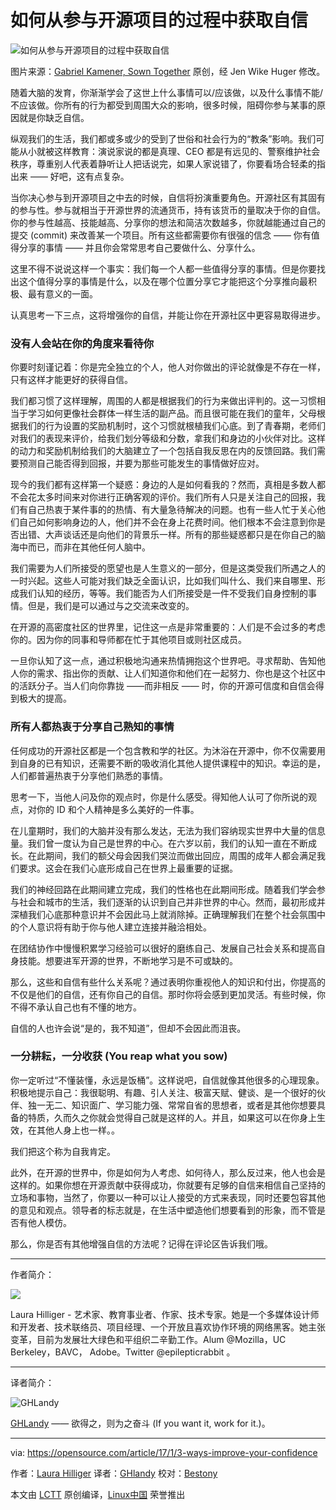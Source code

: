 如何从参与开源项目的过程中获取自信
===============
 ![如何从参与开源项目的过程中获取自信](https://opensource.com/sites/default/files/styles/image-full-size/public/images/life/open_community_lead.jpg?itok=anXgpnwG "How to gain confidence to participate in open source")

图片来源：[Gabriel Kamener, Sown Together][1] 原创，经 Jen Wike Huger 修改。

随着大脑的发育，你渐渐学会了这世上什么事情可以/应该做，以及什么事情不能/不应该做。你所有的行为都受到周围大众的影响，很多时候，阻碍你参与某事的原因就是你缺乏自信。

纵观我们的生活，我们都或多或少的受到了世俗和社会行为的“教条”影响。我们可能从小就被这样教育：演说家说的都是真理、CEO 都是有远见的、警察维护社会秩序，尊重别人代表着静听让人把话说完，如果人家说错了，你要看场合轻柔的指出来 —— 好吧，这有点复杂。

当你决心参与到开源项目之中去的时候，自信将扮演重要角色。开源社区有其固有的参与性。参与就相当于开源世界的流通货币，持有该货币的量取决于你的自信。你的参与性越高、技能越高、分享你的想法和简洁次数越多，你就越能通过自己的提交 (commit) 来改善某一个项目。所有这些都需要你有很强的信念 —— 你有值得分享的事情 —— 并且你会常常思考自己要做什么、分享什么。

这里不得不说说这样一个事实：我们每一个人都一些值得分享的事情。但是你要找出这个值得分享的事情是什么，以及在哪个位置分享它才能把这个分享推向最积极、最有意义的一面。

认真思考一下三点，这将增强你的自信，并能让你在开源社区中更容易取得进步。

### 没有人会站在你的角度来看待你

你要时刻谨记着：你是完全独立的个人，他人对你做出的评论就像是不存在一样，只有这样才能更好的获得自信。

我们都习惯了这样理解，周围的人都是根据我们的行为来做出评判的。这一习惯相当于学习如何更像社会群体一样生活的副产品。而且很可能在我们的童年，父母根据我们的行为设置的奖励机制时，这个习惯就根植我们心底。到了青春期，老师们对我们的表现来评价，给我们划分等级和分数，拿我们和身边的小伙伴对比。这样的动力和奖励机制给我们的大脑建立了一个包括自我反思在内的反馈回路。我们需要预测自己能否得到回报，并要为那些可能发生的事情做好应对。

现今的我们都有这样第一个疑惑：身边的人是如何看我的？然而，真相是多数人都不会花太多时间来对你进行正确客观的评价。我们所有人只是关注自己的回报，我们有自己热衷于某件事的的热情、有大量急待解决的问题。也有一些人忙于关心他们自己如何影响身边的人，他们并不会在身上花费时间。他们根本不会注意到你是否出错、大声谈话还是向他们的背景乐一样。所有的那些疑惑都只是在你自己的脑海中而已，而非在其他任何人脑中。

我们需要为人们所接受的愿望也是人生意义的一部分，但是这类受我们所遇之人的一时兴起。这些人可能对我们缺乏全面认识，比如我们叫什么、我们来自哪里、形成我们认知的经历，等等。我们能否为人们所接受是一件不受我们自身控制的事情。但是，我们是可以通过与之交流来改变的。

在开源的高密度社区的世界里，记住这一点是非常重要的：人们是不会过多的考虑你的。因为你的同事和导师都在忙于其他项目或则社区成员。

一旦你认知了这一点，通过积极地沟通来热情拥抱这个世界吧。寻求帮助、告知他人你的需求、指出你的贡献、让人们知道你和他们在一起努力、你也是这个社区中的活跃分子。当人们向你靠拢 ——而非相反 —— 时，你的开源可信度和自信会得到极大的提高。

### 所有人都热衷于分享自己熟知的事情

任何成功的开源社区都是一个包含教和学的社区。为沐浴在开源中，你不仅需要用到自身的已有知识，还需要不断的吸收消化其他人提供课程中的知识。幸运的是，人们都普遍热衷于分享他们熟悉的事情。

思考一下，当他人问及你的观点时，你是什么感受。得知他人认可了你所说的观点，对你的 ID 和个人精神是多么美好的一件事。

在儿童期时，我们的大脑并没有那么发达，无法为我们容纳现实世界中大量的信息量。我们曾一度认为自己是世界的中心。在六岁以前，我们的认知一直在不断成长。在此期间，我们的额父母会因我们哭泣而做出回应，周围的成年人都会满足我们要求。这会在我们心底形成自己在世界上最重要的证据。

我们的神经回路在此期间建立完成，我们的性格也在此期间形成。随着我们学会参与社会和城市的生活，我们逐渐的认识到自己并非世界的中心。然而，最初形成并深植我们心底那种意识并不会因此马上就消除掉。正确理解我们在整个社会氛围中的个人意识将有助于你与他人建立连接并融洽相处。

在团结协作中慢慢积累学习经验可以很好的磨练自己、发展自己社会关系和提高自身技能。想要进军开源的世界，不断地学习是不可或缺的。

那么，这些和自信有些什么关系呢？通过表明你重视他人的知识和付出，你提高的不仅是他们的自信，还有你自己的自信。那时你将会感到更加灵活。有些时候，你不得不承认自己也有不懂的地方。

自信的人也许会说“是的，我不知道”，但却不会因此而沮丧。

### 一分耕耘，一分收获 (You reap what you sow)

你一定听过“不懂装懂，永远是饭桶”。这样说吧，自信就像其他很多的心理现象。
积极地提示自己：我很聪明、有趣、引人关注、极富天赋、健谈、是一个很好的伙伴、独一无二、知识面广、学习能力强、常常自省的思想者，或者是其他你想要具备的特质，久而久之你就会觉得自己就是这样的人。并且，如果这可以在你身上生效，在其他人身上也一样。。

我们把这个称为自我肯定。

此外，在开源的世界中，你是如何为人考虑、如何待人，那么反过来，他人也会是这样的。如果你想在开源贡献中获得成功，你就要有足够的自信来相信自己坚持的立场和事物，当然了，你要以一种可以让人接受的方式来表现，同时还要包容其他的意见和观点。领导者的标志就是，在生活中塑造他们想要看到的形象，而不管是否有他人模仿。

那么，你是否有其他增强自信的方法呢？记得在评论区告诉我们哦。

----------------------------------

作者简介：

![](https://opensource.com/sites/default/files/styles/profile_pictures/public/profilepicsq_0.jpg?itok=CVMJs36A)

Laura Hilliger - 艺术家、教育事业者、作家、技术专家。她是一个多媒体设计师和开发者、技术联络员、项目经理、一个开放且喜欢协作环境的网络黑客。她主张变革，目前为发展壮大绿色和平组织二辛勤工作。Alum @Mozilla，UC Berkeley，BAVC， Adobe。Twitter @epilepticrabbit 。

----------------------------------

译者简介：

![GHLandy](http://GHLandy.com/images/GHLandy.ico)

[GHLandy](http://GHLandy.com) —— 欲得之，则为之奋斗 (If you want it, work for it.)。

-----------------------------------

via: https://opensource.com/article/17/1/3-ways-improve-your-confidence

作者：[Laura Hilliger][a]
译者：[GHlandy](https://github.com/GHlandy)
校对：[Bestony](https://github.com/Bestony)

本文由 [LCTT](https://github.com/LCTT/TranslateProject) 原创编译，[Linux中国](https://linux.cn/) 荣誉推出

[a]:https://opensource.com/users/laurahilliger
[1]:https://www.flickr.com/photos/42647587@N06/
